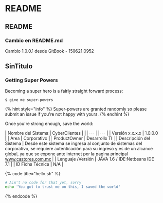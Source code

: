 # README

## README

### Cambio en README.md

Cambio 1.0.0.1 desde GitBook - 150621.0952

## SinTitulo

### Getting Super Powers

Becoming a super hero is a fairly straight forward process:

```text
$ give me super-powers
```

{% hint style="info" %}
Super-powers are granted randomly so please submit an issue if you're not happy with yours.
{% endhint %}

Once you're strong enough, save the world:

| Nombre del Sistema:| CyberClientes |
| |--- | |--- |
| Versión x.x.x.x |  1.0.0.0 |
| Área | Corporativo |
| ProductOwner | Desarrollo TI |
| Descripción del Sistema  | Desde este sistema se ingresa al conjunto de sistemas del corporativo, se requiere autenticación para su ingreso y es de un alcance global, ya que se expone ante internet por la pagina principal www.castores.com.mx  |
| Lenguaje /Versión  | JAVA 1.6 / IDE:Netbeans IDE 7.1 |
| ID Ficha Técnica | N/A |




{% code title="hello.sh" %}
```bash
# Ain't no code for that yet, sorry
echo 'You got to trust me on this, I saved the world'
```
{% endcode %}

